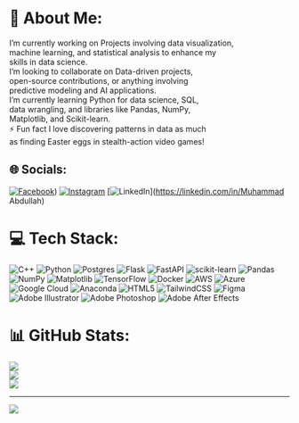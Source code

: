 # 💫 About Me:
I’m currently working on Projects involving data visualization, <br>machine learning, and statistical analysis to enhance my <br>skills in data science.<br>I’m looking to collaborate on Data-driven projects, <br>open-source contributions, or anything involving <br>predictive modeling and AI applications.<br>I’m currently learning Python for data science, SQL, <br>data wrangling, and libraries like Pandas, NumPy, <br>Matplotlib, and Scikit-learn.<br>⚡ Fun fact I love discovering patterns in data as much <br>as finding Easter eggs in stealth-action video games!


## 🌐 Socials:
[![Facebook](https://img.shields.io/badge/Facebook-%231877F2.svg?logo=Facebook&logoColor=white)](https://www.facebook.com/abdullah.arif.904108?mibextid=ZbWKwL)) [![Instagram](https://img.shields.io/badge/Instagram-%23E4405F.svg?logo=Instagram&logoColor=white)](https://www.instagram.com/heyy.__.abdullah?igsh=eGpyYWZ0MjloOWo1) [![LinkedIn](https://img.shields.io/badge/LinkedIn-%230077B5.svg?logo=linkedin&logoColor=white)](https://linkedin.com/in/Muhammad Abdullah) 

# 💻 Tech Stack:
![C++](https://img.shields.io/badge/c++-%2300599C.svg?style=plastic&logo=c%2B%2B&logoColor=white) ![Python](https://img.shields.io/badge/python-3670A0?style=plastic&logo=python&logoColor=ffdd54) ![Postgres](https://img.shields.io/badge/postgres-%23316192.svg?style=plastic&logo=postgresql&logoColor=white) ![Flask](https://img.shields.io/badge/flask-%23000.svg?style=plastic&logo=flask&logoColor=white) ![FastAPI](https://img.shields.io/badge/FastAPI-005571?style=plastic&logo=fastapi) ![scikit-learn](https://img.shields.io/badge/scikit--learn-%23F7931E.svg?style=plastic&logo=scikit-learn&logoColor=white) ![Pandas](https://img.shields.io/badge/pandas-%23150458.svg?style=plastic&logo=pandas&logoColor=white) ![NumPy](https://img.shields.io/badge/numpy-%23013243.svg?style=plastic&logo=numpy&logoColor=white) ![Matplotlib](https://img.shields.io/badge/Matplotlib-%23ffffff.svg?style=plastic&logo=Matplotlib&logoColor=black) ![TensorFlow](https://img.shields.io/badge/TensorFlow-%23FF6F00.svg?style=plastic&logo=TensorFlow&logoColor=white) ![Docker](https://img.shields.io/badge/docker-%230db7ed.svg?style=plastic&logo=docker&logoColor=white) ![AWS](https://img.shields.io/badge/AWS-%23FF9900.svg?style=plastic&logo=amazon-aws&logoColor=white) ![Azure](https://img.shields.io/badge/azure-%230072C6.svg?style=plastic&logo=microsoftazure&logoColor=white) ![Google Cloud](https://img.shields.io/badge/GoogleCloud-%234285F4.svg?style=plastic&logo=google-cloud&logoColor=white) ![Anaconda](https://img.shields.io/badge/Anaconda-%2344A833.svg?style=plastic&logo=anaconda&logoColor=white) ![HTML5](https://img.shields.io/badge/html5-%23E34F26.svg?style=plastic&logo=html5&logoColor=white) ![TailwindCSS](https://img.shields.io/badge/tailwindcss-%2338B2AC.svg?style=plastic&logo=tailwind-css&logoColor=white) ![Figma](https://img.shields.io/badge/figma-%23F24E1E.svg?style=plastic&logo=figma&logoColor=white) ![Adobe Illustrator](https://img.shields.io/badge/adobe%20illustrator-%23FF9A00.svg?style=plastic&logo=adobe%20illustrator&logoColor=white) ![Adobe Photoshop](https://img.shields.io/badge/adobe%20photoshop-%2331A8FF.svg?style=plastic&logo=adobe%20photoshop&logoColor=white) ![Adobe After Effects](https://img.shields.io/badge/Adobe%20After%20Effects-9999FF.svg?style=plastic&logo=Adobe%20After%20Effects&logoColor=white)
# 📊 GitHub Stats:
![](https://github-readme-stats.vercel.app/api?username=Dev-Abdullah7&theme=midnight-purple&hide_border=true&include_all_commits=false&count_private=false)<br/>
![](https://github-readme-streak-stats.herokuapp.com/?user=Dev-Abdullah7&theme=midnight-purple&hide_border=true)<br/>
![](https://github-readme-stats.vercel.app/api/top-langs/?username=Dev-Abdullah7&theme=midnight-purple&hide_border=true&include_all_commits=false&count_private=false&layout=compact)

---
[![](https://visitcount.itsvg.in/api?id=Dev-Abdullah7&icon=0&color=0)](https://visitcount.itsvg.in)

<!-- Proudly created with GPRM ( https://gprm.itsvg.in ) -->
